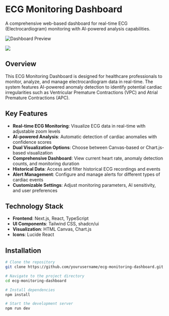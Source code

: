# ECG Monitoring Dashboard

A comprehensive web-based dashboard for real-time ECG (Electrocardiogram) monitoring with AI-powered analysis capabilities.

![Dashboard Preview](https://ifh.cc/g/kDv4MK.jpg?height=300&width=600)

![](https://ifh.cc/g/LNydLp.pngg?height=300&width=600)

## Overview

This ECG Monitoring Dashboard is designed for healthcare professionals to monitor, analyze, and manage electrocardiogram data in real-time. The system features AI-powered anomaly detection to identify potential cardiac irregularities such as Ventricular Premature Contractions (VPC) and Atrial Premature Contractions (APC).

## Key Features

- **Real-time ECG Monitoring**: Visualize ECG data in real-time with adjustable zoom levels
- **AI-powered Analysis**: Automatic detection of cardiac anomalies with confidence scores
- **Dual Visualization Options**: Choose between Canvas-based or Chart.js-based visualization
- **Comprehensive Dashboard**: View current heart rate, anomaly detection counts, and monitoring duration
- **Historical Data**: Access and filter historical ECG recordings and events
- **Alert Management**: Configure and manage alerts for different types of cardiac events
- **Customizable Settings**: Adjust monitoring parameters, AI sensitivity, and user preferences

## Technology Stack

- **Frontend**: Next.js, React, TypeScript
- **UI Components**: Tailwind CSS, shadcn/ui
- **Visualization**: HTML Canvas, Chart.js
- **Icons**: Lucide React

## Installation

```bash
# Clone the repository
git clone https://github.com/yourusername/ecg-monitoring-dashboard.git

# Navigate to the project directory
cd ecg-monitoring-dashboard

# Install dependencies
npm install

# Start the development server
npm run dev
